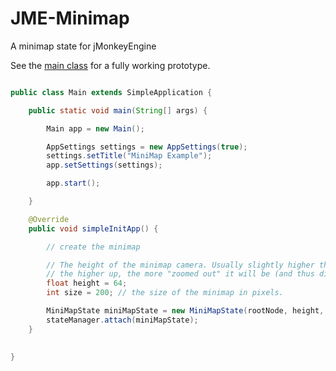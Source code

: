 JME-Minimap
===

A minimap state for jMonkeyEngine

See the [main class](https://github.com/jayfella/jme-minimap/blob/master/src/main/java/com/jayfella/minimap/Main.java) for a fully working prototype.


```java

public class Main extends SimpleApplication {

    public static void main(String[] args) {

        Main app = new Main();

        AppSettings settings = new AppSettings(true);
        settings.setTitle("MiniMap Example");
        app.setSettings(settings);

        app.start();

    }

    @Override
    public void simpleInitApp() {

        // create the minimap

        // The height of the minimap camera. Usually slightly higher than your world height.
        // the higher up, the more "zoomed out" it will be (and thus display more).
        float height = 64;
        int size = 200; // the size of the minimap in pixels.

        MiniMapState miniMapState = new MiniMapState(rootNode, height, size);
        stateManager.attach(miniMapState);
    }

  
}

```